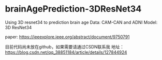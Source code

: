 # brainAgePrediction-3DResNet34
Using 3D resnet34 to prediction brain age
Data: CAM-CAN and ADNI
Model: 3D ResNet34

paper: https://ieeexplore.ieee.org/abstract/document/9750791

目前代码尚未放在github，如果需要请通过CSDN联系我
地址：https://blog.csdn.net/qq_38851184/article/details/127844924
